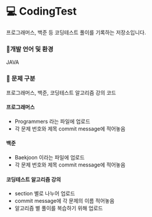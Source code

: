 # 💻 CodingTest
프로그래머스, 백준 등 코딩테스트 풀이를 기록하는 저장소입니다.


### 🔸개발 언어 및 환경

JAVA

### 🔸 문제 구분

프로그래머스, 백준, 코딩테스트 알고리즘 강의 코드 

#### 프로그래머스
- Programmers 라는 파일에 업로드
- 각 문제 번호와 제목 commit message에 적어놓음

#### 백준
- Baekjoon 이라는 파일에 업로드
- 각 문제 번호와 제목 commit message에 적어놓음

#### 코딩테스트 알고리즘 강의
- section 별로 나누어 업로드
- commit message에 각 문제의 이름 적어놓음
- 알고리즘 별 풀이를 복습하기 위해 업로드

